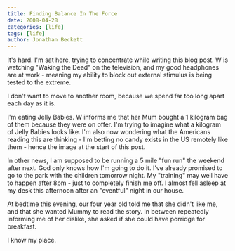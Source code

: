 ```yaml
---
title: Finding Balance In The Force
date: 2008-04-28
categories: [life]
tags: [life]
author: Jonathan Beckett
---
```


It's hard. I'm sat here, trying to concentrate while writing this blog post. W is watching "Waking the Dead" on the television, and my good headphones are at work - meaning my ability to block out external stimulus is being tested to the extreme.

I don't want to move to another room, because we spend far too long apart each day as it is.

I'm eating Jelly Babies. W informs me that her Mum bought a 1 kilogram bag of them because they were on offer. I'm trying to imagine what a kilogram of Jelly Babies looks like. I'm also now wondering what the Americans reading this are thinking - I'm betting no candy exists in the US remotely like them - hence the image at the start of this post.

In other news, I am supposed to be running a 5 mile "fun run" the weekend after next. God only knows how I'm going to do it. I've already promised to go to the park with the children tomorrow night. My "training" may well have to happen after 8pm - just to completely finish me off. I almost fell asleep at my desk this afternoon after an "eventful" night in our house.

At bedtime this evening, our four year old told me that she didn't like me, and that she wanted Mummy to read the story. In between repeatedly informing me of her dislike, she asked if she could have porridge for breakfast.

I know my place.